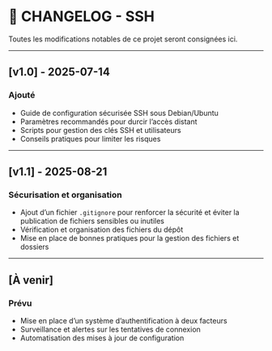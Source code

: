 # 📄 CHANGELOG - SSH

Toutes les modifications notables de ce projet seront consignées ici.

---

## [v1.0] - 2025-07-14
### Ajouté
- Guide de configuration sécurisée SSH sous Debian/Ubuntu
- Paramètres recommandés pour durcir l’accès distant
- Scripts pour gestion des clés SSH et utilisateurs
- Conseils pratiques pour limiter les risques

---

## [v1.1] - 2025-08-21
### Sécurisation et organisation
- Ajout d’un fichier `.gitignore` pour renforcer la sécurité et éviter la publication de fichiers sensibles ou inutiles
- Vérification et organisation des fichiers du dépôt
- Mise en place de bonnes pratiques pour la gestion des fichiers et dossiers

---

## [À venir]
### Prévu
- Mise en place d’un système d’authentification à deux facteurs
- Surveillance et alertes sur les tentatives de connexion
- Automatisation des mises à jour de configuration
